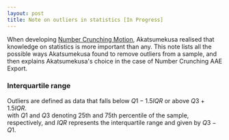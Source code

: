 ```yaml
---
layout: post
title: Note on outliers in statistics [In Progress]
---
```


When developing [Number Crunching Motion](https://github.com/Akatmks/Number-Crunching-Motion), Akatsumekusa realised that knowledge on statistics is more important than any. This note lists all the possible ways Akatsumekusa found to remove outliers from a sample, and then explains Akatsumekusa's choice in the case of Number Crunching AAE Export.  

### Interquartile range

Outliers are defined as data that falls below ${Q1} - 1.5{IQR}$ or above ${Q3} + 1.5{IQR}$.  
with ${Q1}$ and ${Q3}$ denoting 25th and 75th percentile of the sample, respectively, and ${IQR}$ represents the interquartile range and given by ${Q3} - {Q1}$.  

